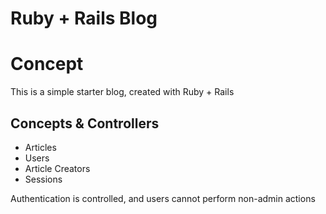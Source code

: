 # Ruby + Rails Blog

# Concept
This is a simple starter blog, created with Ruby + Rails
## Concepts & Controllers
* Articles
* Users
* Article Creators
* Sessions

Authentication is controlled, and users cannot perform non-admin actions

